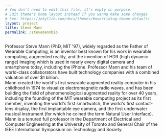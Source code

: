 ```yaml
---
# You don't need to edit this file, it's empty on purpose.
# Edit theme's home layout instead if you wanna make some changes
# See: https://jekyllrb.com/docs/themes/#overriding-theme-defaults
layout: project
title: Steve Mann
permalink: /stevemannbio
---
```

Professor Steve Mann (PhD, MIT '97), widely regarded as the Father of Wearable Computing, is an inventor best known for his work in wearable computing, augmented reality, and the invention of HDR (high dynamic range) imaging which is used in nearly every digital camera and smartphone today, including the iPhone. Professor Mann and his team of world-class collaborators have built technology companies with a combined valuation of over $1 billion. </br>
Mann created the world's first wearable augmented reality computer in his childhood in 1974 to visualize electromagnetic radio waves, and has been building the field of phenomenological augmented reality for over 40 years, including the founding of the MIT wearable computing project as its first member, inventing the world's first smartwatch, the world's first contact-lens display, the first implantable eye camera, and the first underwater musical instrument (for which he coined the term Natural User Interface).  Mann is a tenured full professor in the Department of Electrical and Computer Engineering at the University of Toronto and General Chair of the IEEE International Symposium on Technology and Society.
